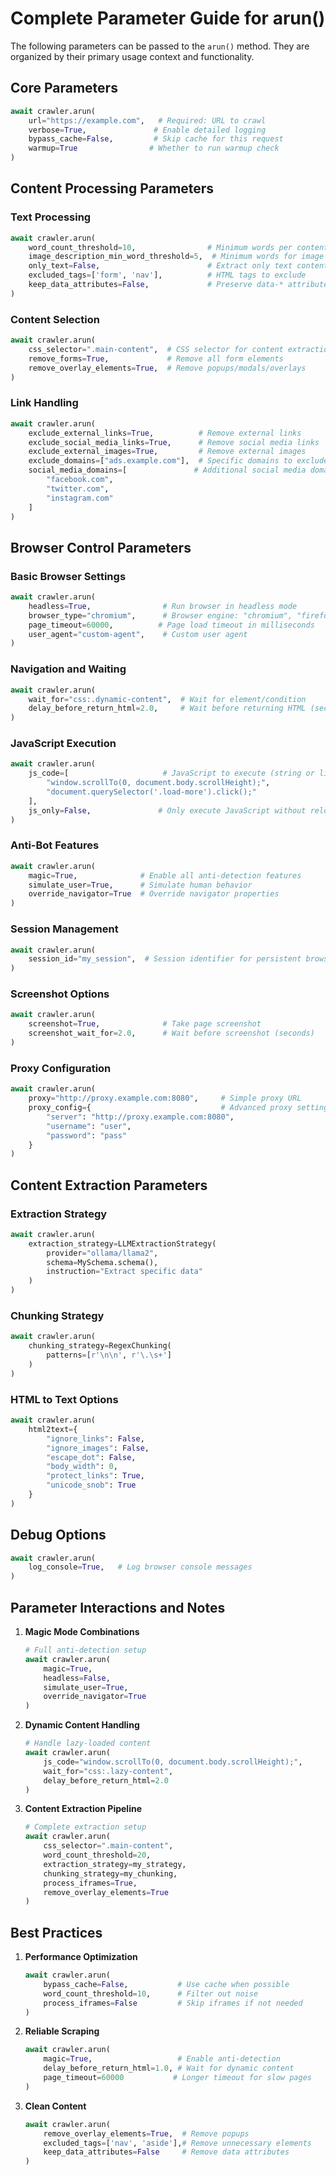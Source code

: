 # Complete Parameter Guide for arun()

The following parameters can be passed to the `arun()` method. They are organized by their primary usage context and functionality.

## Core Parameters

```python
await crawler.arun(
    url="https://example.com",   # Required: URL to crawl
    verbose=True,               # Enable detailed logging
    bypass_cache=False,         # Skip cache for this request
    warmup=True                # Whether to run warmup check
)
```

## Content Processing Parameters

### Text Processing
```python
await crawler.arun(
    word_count_threshold=10,                # Minimum words per content block
    image_description_min_word_threshold=5,  # Minimum words for image descriptions
    only_text=False,                        # Extract only text content
    excluded_tags=['form', 'nav'],          # HTML tags to exclude
    keep_data_attributes=False,             # Preserve data-* attributes
)
```

### Content Selection
```python
await crawler.arun(
    css_selector=".main-content",  # CSS selector for content extraction
    remove_forms=True,             # Remove all form elements
    remove_overlay_elements=True,  # Remove popups/modals/overlays
)
```

### Link Handling
```python
await crawler.arun(
    exclude_external_links=True,          # Remove external links
    exclude_social_media_links=True,      # Remove social media links
    exclude_external_images=True,         # Remove external images
    exclude_domains=["ads.example.com"],  # Specific domains to exclude
    social_media_domains=[               # Additional social media domains
        "facebook.com",
        "twitter.com",
        "instagram.com"
    ]
)
```

## Browser Control Parameters

### Basic Browser Settings
```python
await crawler.arun(
    headless=True,                # Run browser in headless mode
    browser_type="chromium",      # Browser engine: "chromium", "firefox", "webkit"
    page_timeout=60000,          # Page load timeout in milliseconds
    user_agent="custom-agent",    # Custom user agent
)
```

### Navigation and Waiting
```python
await crawler.arun(
    wait_for="css:.dynamic-content",  # Wait for element/condition
    delay_before_return_html=2.0,     # Wait before returning HTML (seconds)
)
```

### JavaScript Execution
```python
await crawler.arun(
    js_code=[                     # JavaScript to execute (string or list)
        "window.scrollTo(0, document.body.scrollHeight);",
        "document.querySelector('.load-more').click();"
    ],
    js_only=False,               # Only execute JavaScript without reloading page
)
```

### Anti-Bot Features
```python
await crawler.arun(
    magic=True,              # Enable all anti-detection features
    simulate_user=True,      # Simulate human behavior
    override_navigator=True  # Override navigator properties
)
```

### Session Management
```python
await crawler.arun(
    session_id="my_session",  # Session identifier for persistent browsing
)
```

### Screenshot Options
```python
await crawler.arun(
    screenshot=True,              # Take page screenshot
    screenshot_wait_for=2.0,      # Wait before screenshot (seconds)
)
```

### Proxy Configuration
```python
await crawler.arun(
    proxy="http://proxy.example.com:8080",     # Simple proxy URL
    proxy_config={                             # Advanced proxy settings
        "server": "http://proxy.example.com:8080",
        "username": "user",
        "password": "pass"
    }
)
```

## Content Extraction Parameters

### Extraction Strategy
```python
await crawler.arun(
    extraction_strategy=LLMExtractionStrategy(
        provider="ollama/llama2",
        schema=MySchema.schema(),
        instruction="Extract specific data"
    )
)
```

### Chunking Strategy
```python
await crawler.arun(
    chunking_strategy=RegexChunking(
        patterns=[r'\n\n', r'\.\s+']
    )
)
```

### HTML to Text Options
```python
await crawler.arun(
    html2text={
        "ignore_links": False,
        "ignore_images": False,
        "escape_dot": False,
        "body_width": 0,
        "protect_links": True,
        "unicode_snob": True
    }
)
```

## Debug Options
```python
await crawler.arun(
    log_console=True,   # Log browser console messages
)
```

## Parameter Interactions and Notes

1. **Magic Mode Combinations**
   ```python
   # Full anti-detection setup
   await crawler.arun(
       magic=True,
       headless=False,
       simulate_user=True,
       override_navigator=True
   )
   ```

2. **Dynamic Content Handling**
   ```python
   # Handle lazy-loaded content
   await crawler.arun(
       js_code="window.scrollTo(0, document.body.scrollHeight);",
       wait_for="css:.lazy-content",
       delay_before_return_html=2.0
   )
   ```

3. **Content Extraction Pipeline**
   ```python
   # Complete extraction setup
   await crawler.arun(
       css_selector=".main-content",
       word_count_threshold=20,
       extraction_strategy=my_strategy,
       chunking_strategy=my_chunking,
       process_iframes=True,
       remove_overlay_elements=True
   )
   ```

## Best Practices

1. **Performance Optimization**
   ```python
   await crawler.arun(
       bypass_cache=False,           # Use cache when possible
       word_count_threshold=10,      # Filter out noise
       process_iframes=False         # Skip iframes if not needed
   )
   ```

2. **Reliable Scraping**
   ```python
   await crawler.arun(
       magic=True,                   # Enable anti-detection
       delay_before_return_html=1.0, # Wait for dynamic content
       page_timeout=60000           # Longer timeout for slow pages
   )
   ```

3. **Clean Content**
   ```python
   await crawler.arun(
       remove_overlay_elements=True,  # Remove popups
       excluded_tags=['nav', 'aside'],# Remove unnecessary elements
       keep_data_attributes=False     # Remove data attributes
   )
   ```